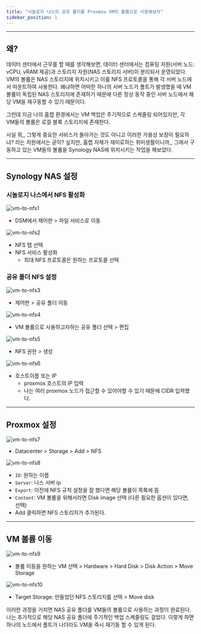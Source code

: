 ```yaml
---
title: "시놀로지 나스의 공유 폴더를 Proxmox VM의 볼륨으로 사용해보자"
sidebar_position: 1
---
```


---

## 왜?

데이터 센터에서 근무를 할 때를 생각해보면, 데이터 센터에서는 컴퓨팅 자원(서버 노드: vCPU, vRAM 제공)과 스토리지 자원(NAS 스토리지 서버)이 분리되서 운영되었다. VM의 볼륨은 NAS 스토리지에 위치시키고 이를 NFS 프로토콜을 통해 각 서버 노드에서 마운트하여 사용한다. 왜냐하면 어떠한 하나의 서버 노드가 폴트가 발생했을 때 VM 볼륨이 독립된 NAS 스토리지에 존재하기 때문에 다른 정상 동작 중인 서버 노드에서 해당 VM을 재구동할 수 있기 때문이다.

그런데 지금 나의 홈랩 환경에서는 VM 백업은 주기적으로 스케줄링 되어있지만, 각 VM들의 볼륨은 로컬 블록 스토리지에 존재한다.

사실 뭐,, 그렇게 중요한 서비스가 돌아가는 것도 아니고 이러한 가용성 보장이 필요하냐? 라는 차원에서는 굳이? 싶지만, 홈랩 자체가 재미로하는 취미생활이니까,, 그래서 구동하고 있는 VM들의 볼륨을 Synology NAS에 위치시키는 작업을 해보았다.

---

## Synology NAS 설정

### 시놀로지 나스에서 NFS 활성화

![vm-to-nfs1](./assets/vm-to-nfs1.png)

- DSM에서 제어판 > 파일 서비스로 이동

![vm-to-nfs2](./assets/vm-to-nfs2.png)

- NFS 탭 선택
- NFS 서비스 활성화
  - 최대 NFS 프로토콜은 원하는 프로토콜 선택

### 공유 폴더 NFS 설정

![vm-to-nfs3](./assets/vm-to-nfs3.png)

- 제어판 > 공유 폴더 이동

![vm-to-nfs4](./assets/vm-to-nfs4.png)

- VM 볼륨으로 사용하고자하는 공유 폴더 선택 > 편집

![vm-to-nfs5](./assets/vm-to-nfs5.png)

- NFS 권한 > 생성

![vm-to-nfs6](./assets/vm-to-nfs6.png)

- 호스트이름 또는 IP
  - proxmox 호스트의 IP 입력
  - 나는 여러 proxmox 노드가 접근할 수 있어야할 수 있기 때문에 CIDR 입력했다.

---

## Proxmox 설정

![vm-to-nfs7](./assets/vm-to-nfs7.png)

- Datacenter > Storage > Add > NFS

![vm-to-nfs8](./assets/vm-to-nfs8.png)

- `ID`: 원하는 이름
- `Server`: 나스 서버 ip
- `Export`: 이전에 NFS 규칙 설정을 잘 했다면 해당 볼륨이 목록에 뜸
- `Content`: VM 볼륨을 위해서라면 Disk image 선택 (다른 필요한 옵션이 있다면, 선택)
- Add 클릭하면 NFS 스토리지가 추가된다.

---

## VM 볼륨 이동

![vm-to-nfs9](./assets/vm-to-nfs9.png)

- 볼륨 이동을 원하는 VM 선택 > Hardware > Hard Disk > Disk Action > Move Storage

![vm-to-nfs10](./assets/vm-to-nfs10.png)

- Target Storage: 만들었던 NFS 스토리지를 선택 > Move disk

이러한 과정을 거치면 NAS 공유 폴더를 VM들의 볼륨으로 사용하는 과정이 완료된다.
나는 추가적으로 해당 NAS 공유 폴더에 주기적인 백업 스케줄링도 걸었다. 이렇게 하면 하나의 노드에서 폴트가 나더라도 VM을 즉시 재기동 할 수 있게 된다.
